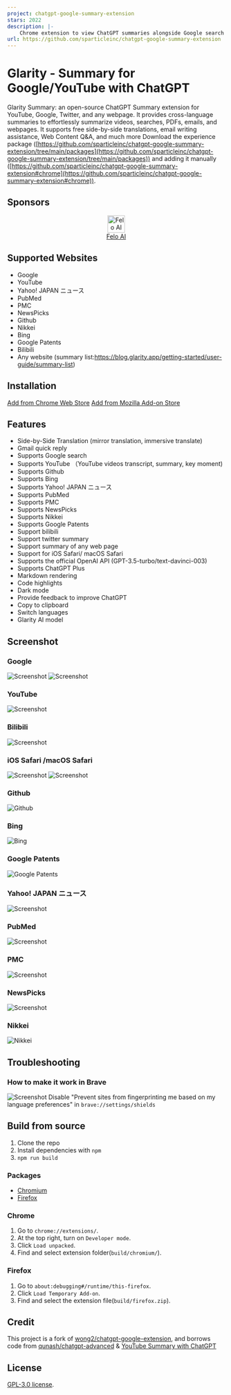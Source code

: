 ```yaml
---
project: chatgpt-google-summary-extension
stars: 2022
description: |-
    Chrome extension to view ChatGPT summaries alongside Google search results and YouTube videos, also supports Yahoo! ニュース、PubMed、PMC、NewsPicks、Github、Nikkei、 Bing、Google Patents, and any page summary.
url: https://github.com/sparticleinc/chatgpt-google-summary-extension
---
```


# Glarity - Summary for Google/YouTube with ChatGPT

Glarity Summary: an open-source ChatGPT Summary extension for YouTube, Google, Twitter, and any webpage. It provides cross-language summaries to effortlessly summarize videos, searches, PDFs, emails, and webpages. It supports free side-by-side translations, email writing assistance, Web Content Q&A, and much more
Download the experience package ([https://github.com/sparticleinc/chatgpt-google-summary-extension/tree/main/packages](https://github.com/sparticleinc/chatgpt-google-summary-extension/tree/main/packages)) and adding it manually ([https://github.com/sparticleinc/chatgpt-google-summary-extension#chrome](https://github.com/sparticleinc/chatgpt-google-summary-extension#chrome)).

## Sponsors


<p align="center">
  <a target="_blank" href="https://felo.ai">
  <img alt="Felo AI"" src="https://felo.ai/blog/img-blog/logo.svg?sanitize=true" width="40">  <br />Felo AI
  </a>
</p>

## Supported Websites

- Google
- YouTube
- Yahoo! JAPAN ニュース
- PubMed
- PMC
- NewsPicks
- Github
- Nikkei
- Bing
- Google Patents
- Bilibili
- Any website
  (summary list:https://blog.glarity.app/getting-started/user-guide/summary-list)

## Installation

[Add from Chrome Web Store](https://chrome.google.com/webstore/detail/summary-for-google-with-c/cmnlolelipjlhfkhpohphpedmkfbobjc)
[Add from Mozilla Add-on Store](https://addons.mozilla.org/zh-CN/firefox/addon/glarity/)

## Features

- Side-by-Side Translation (mirror translation, immersive translate)
- Gmail quick reply
- Supports Google search
- Supports YouTube （YouTube videos transcript, summary, key moment)
- Supports Github
- Supports Bing
- Supports Yahoo! JAPAN ニュース
- Supports PubMed
- Supports PMC
- Supports NewsPicks
- Supports Nikkei
- Supports Google Patents
- Support bilibili
- Support twitter summary
- Support summary of any web page
- Support for iOS Safari/ macOS Safari
- Supports the official OpenAI API (GPT-3.5-turbo/text-davinci-003)
- Supports ChatGPT Plus
- Markdown rendering
- Code highlights
- Dark mode
- Provide feedback to improve ChatGPT
- Copy to clipboard
- Switch languages
- Glarity AI model

## Screenshot

### Google

![Screenshot](screenshots/google-vs-chatgpt.png?raw=true)
![Screenshot](screenshots/extension-google.png?raw=true)

### YouTube

![Screenshot](screenshots/extension-youtube.jpeg?raw=true)

### Bilibili

![Screenshot](screenshots/bilibili-cn.webp?raw=true)

### iOS Safari /macOS Safari

![Screenshot](screenshots/iOS-Safari-en.webp?raw=true)
![Screenshot](screenshots/macOS-Safari-en.webp?raw=true)

### Github

![Github](screenshots/github-en.png?raw=true)

### Bing

![Bing](screenshots/bing-en.png)

### Google Patents

![Google Patents](screenshots/google-patents-en.png)

### Yahoo! JAPAN ニュース

![Screenshot](screenshots/yahoo-japan.jpg?raw=true)

### PubMed

![Screenshot](screenshots/pubmed.jpg?raw=true)

### PMC

![Screenshot](screenshots/PMC-en.png?raw=true)

### NewsPicks

![Screenshot](screenshots/newspicks-jp.jpg?raw=true)

### Nikkei

![Nikkei](screenshots/nikkei-jp.png)

## Troubleshooting

### How to make it work in Brave

![Screenshot](screenshots/brave.png?raw=true)
Disable "Prevent sites from fingerprinting me based on my language preferences" in `brave://settings/shields`

## Build from source

1. Clone the repo
2. Install dependencies with `npm`
3. `npm run build`

### Packages

- [Chromium](packages/Glarity-chromium-beta.zip)
- [Firefox](packages/Glarity-firefox-beta.zip)

### Chrome

1. Go to `chrome://extensions/`.
2. At the top right, turn on `Developer mode`.
3. Click `Load unpacked`.
4. Find and select extension folder(`build/chromium/`).

### Firefox

1. Go to `about:debugging#/runtime/this-firefox`.
2. Click `Load Temporary Add-on`.
3. Find and select the extension file(`build/firefox.zip`).

## Credit

This project is a fork of [wong2/chatgpt-google-extension](https://github.com/wong2/chatgpt-google-extension), and borrows code from [qunash/chatgpt-advanced](https://github.com/qunash/chatgpt-advanced) & [YouTube Summary with ChatGPT](https://github.com/kazuki-sf/YouTube_Summary_with_ChatGPT)

## License

[GPL-3.0 license](LICENSE).

